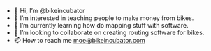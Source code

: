 - 👋 Hi, I’m @bikeincubator
- 👀 I’m interested in teaching people to make money from bikes.
- 🌱 I’m currently learning how do mapping stuff with software.
- 💞️ I’m looking to collaborate on creating routing software for bikes.
- 📫 How to reach me moe@bikeincubator.com

<!---
bikeincubator/bikeincubator is a ✨ special ✨ repository because its `README.md` (this file) appears on your GitHub profile.
You can click the Preview link to take a look at your changes.
--->
